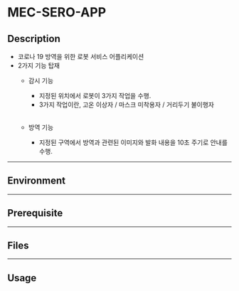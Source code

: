 # MEC-SERO-APP
## Description
- 코로나 19 방역을 위한 로봇 서비스 어플리케이션
- 2가지 기능 탑재
    + 감시 기능
        + 지정된 위치에서 로봇이 3가지 작업을 수행.
        + 3가지 작업이란, 고온 이상자 / 마스크 미착용자 / 거리두기 불이행자 
<br><br>

    + 방역 기능
        + 지정된 구역에서 방역과 관련된 이미지와 발화 내용을 10초 주기로 안내를 수행.
---
## Environment

---
## Prerequisite

---
## Files

---
## Usage

